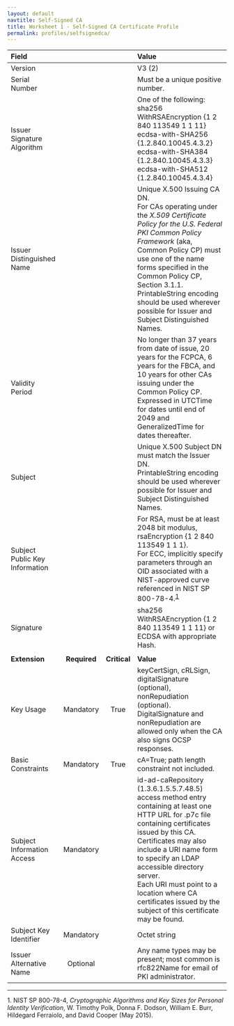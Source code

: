 ```yaml
---
layout: default
navtitle: Self-Signed CA
title: Worksheet 1 - Self-Signed CA Certificate Profile
permalink: profiles/selfsignedca/
---
```


| **Field** |       |       | **Value**                             |
| :-------- | :---: | :---: | :-------------------------------     |
| Version   |       |       | V3 (2)                                 |
| Serial Number   |       |       | Must be a unique positive number. |
| Issuer Signature Algorithm   |       |       |  One of the following: <br>sha256 WithRSAEncryption {1 2 840 113549 1 1 11} <br>ecdsa-with-SHA256 {1.2.840.10045.4.3.2} <br>ecdsa-with-SHA384 {1.2.840.10045.4.3.3} <br>ecdsa-with-SHA512 {1.2.840.10045.4.3.4} | 
| Issuer Distinguished Name   |       |       |  Unique X.500 Issuing CA DN.<br>For CAs operating under the _X.509 Certificate Policy for the U.S. Federal PKI Common Policy Framework_ (aka, Common Policy CP) must use one of the name forms specified in the Common Policy CP, Section 3.1.1.<br>PrintableString encoding should be used wherever possible for Issuer and Subject Distinguished Names. |
| Validity Period   |       |       |  No longer than 37 years from date of issue, 20 years for the FCPCA, 6 years for the FBCA, and 10 years for other CAs issuing under the Common Policy CP.<br>Expressed in UTCTime for dates until end of 2049 and GeneralizedTime for dates thereafter.  | 
| Subject   |       |       |   Unique X.500 Subject DN must match the Issuer DN.<br>PrintableString encoding should be used wherever possible for Issuer and Subject Distinguished Names.   |
| Subject Public Key Information   |       |       |   For RSA, must be at least 2048 bit modulus, rsaEncryption {1 2 840 113549 1 1 1}.<BR>For ECC, implicitly specify parameters through an OID associated with a NIST-approved curve referenced in NIST SP 800-78-4.<sup>[1](#1)</sup>   |
| Signature   |       |       |   sha256 WithRSAEncryption {1 2 840 113549 1 1 11} or ECDSA with appropriate Hash.   |
|               |                 |              |                                       |
| **Extension** |  **Required**   | **Critical** | **Value**                             |
| Key Usage  | Mandatory | True |  keyCertSign, cRLSign, digitalSignature (optional), nonRepudiation (optional). DigitalSignature and nonRepudiation are allowed only when the CA also signs OCSP responses.  |
| Basic Constraints   | Mandatory | True |  cA=True; path length constraint not included. |
| Subject Information Access   | Mandatory |  |  id-ad-caRepository (1.3.6.1.5.5.7.48.5) access method entry containing at least one HTTP URL for .p7c file containing certificates issued by this CA.<BR>Certificates may also include a URI name form to specify an LDAP accessible directory server.<BR>Each URI must point to a location where CA certificates issued by the subject of this certificate may be found.  |
| Subject Key Identifier   | Mandatory |  | Octet string   |
|Issuer Alternative Name   | Optional  |  | Any name types may be present; most common is rfc822Name for email of PKI administrator. |

------
<a name="1">1</a>. NIST SP 800-78-4, _Cryptographic Algorithms and Key Sizes for Personal Identity Verification_, W. Timothy Polk, Donna F. Dodson, William E. Burr, Hildegard Ferraiolo, and David Cooper (May 2015).
